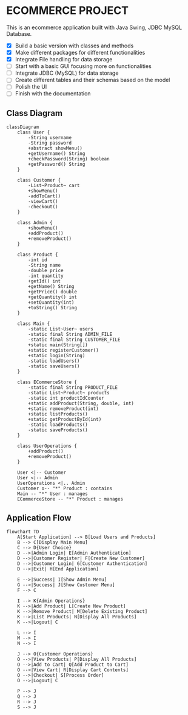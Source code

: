 # ECOMMERCE PROJECT

This is an ecommerce application built with Java Swing, JDBC MySQL Database. 

- [x] Build a basic version with classes and methods
- [x] Make different packages for different functionalities
- [x] Integrate File handling for data storage
- [ ] Start with a basic GUI focusing more on functionalities
- [ ] Integrate JDBC (MySQL) for data storage
- [ ] Create different tables and their schemas based on the model
- [ ] Polish the UI
- [ ] Finish with the documentation

## Class Diagram

```mermaid
classDiagram
    class User {
        -String username
        -String password
        +abstract showMenu()
        +getUsername() String
        +checkPassword(String) boolean
        +getPassword() String
    }
    
    class Customer {
        -List~Product~ cart
        +showMenu()
        -addToCart()
        -viewCart()
        -checkout()
    }
    
    class Admin {
        +showMenu()
        +addProduct()
        +removeProduct()
    }
    
    class Product {
        -int id
        -String name
        -double price
        -int quantity
        +getId() int
        +getName() String
        +getPrice() double
        +getQuantity() int
        +setQuantity(int)
        +toString() String
    }
    
    class Main {
        -static List~User~ users
        -static final String ADMIN_FILE
        -static final String CUSTOMER_FILE
        +static main(String[])
        +static registerCustomer()
        +static login(String)
        -static loadUsers()
        -static saveUsers()
    }
    
    class ECommerceStore {
        -static final String PRODUCT_FILE
        -static List~Product~ products
        -static int productIdCounter
        +static addProduct(String, double, int)
        +static removeProduct(int)
        +static listProducts()
        +static getProductById(int)
        -static loadProducts()
        -static saveProducts()
    }
    
    class UserOperations {
        +addProduct()
        +removeProduct()
    }
    
    User <|-- Customer
    User <|-- Admin
    UserOperations <|.. Admin
    Customer o-- "*" Product : contains
    Main -- "*" User : manages
    ECommerceStore -- "*" Product : manages
```

## Application Flow

```mermaid
flowchart TD
    A[Start Application] --> B[Load Users and Products]
    B --> C[Display Main Menu]
    C --> D{User Choice}
    D -->|Admin Login| E[Admin Authentication]
    D -->|Customer Register| F[Create New Customer]
    D -->|Customer Login| G[Customer Authentication]
    D -->|Exit| H[End Application]
    
    E -->|Success| I[Show Admin Menu]
    G -->|Success| J[Show Customer Menu]
    F --> C
    
    I --> K{Admin Operations}
    K -->|Add Product| L[Create New Product]
    K -->|Remove Product| M[Delete Existing Product]
    K -->|List Products| N[Display All Products]
    K -->|Logout| C
    
    L --> I
    M --> I
    N --> I
    
    J --> O{Customer Operations}
    O -->|View Products| P[Display All Products]
    O -->|Add to Cart| Q[Add Product to Cart]
    O -->|View Cart| R[Display Cart Contents]
    O -->|Checkout| S[Process Order]
    O -->|Logout| C
    
    P --> J
    Q --> J
    R --> J
    S --> J
```
